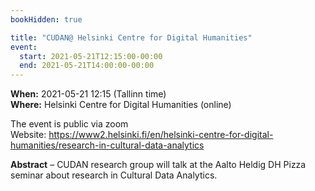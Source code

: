 ```yaml
---
bookHidden: true

title: "CUDAN@ Helsinki Centre for Digital Humanities"
event:
  start: 2021-05-21T12:15:00-00:00
  end: 2021-05-21T14:00:00-00:00
---
```


**When:** 2021-05-21 12:15 (Tallinn time)  
**Where:** Helsinki Centre for Digital Humanities (online)  

The event is public via zoom  
Website: https://www2.helsinki.fi/en/helsinki-centre-for-digital-humanities/research-in-cultural-data-analytics

<!--more-->
**Abstract** – CUDAN research group will talk at the Aalto Heldig DH Pizza seminar about research in Cultural Data Analytics. 

